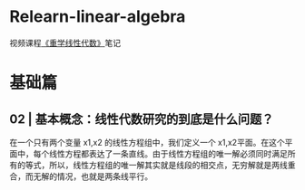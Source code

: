 # Relearn-linear-algebra
视频课程[《重学线性代数》](https://time.geekbang.org/column/intro/327)笔记

# 基础篇
## 02 | 基本概念：线性代数研究的到底是什么问题？
在一个只有两个变量 x1​,x2​ 的线性方程组中，我们定义一个 x1​,x2​ 平面。在这个平面中，每个线性方程都表达了一条直线。由于线性方程组的唯一解必须同时满足所有的等式，所以，线性方程组的唯一解其实就是线段的相交点，无穷解就是两线重合，而无解的情况，也就是两条线平行。
